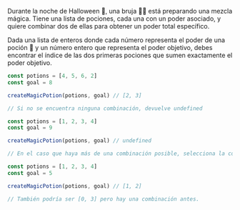 Durante la noche de Halloween 🎃, una bruja 🧙‍♀️ está preparando una mezcla mágica. Tiene una lista de pociones, cada una con un poder asociado, y quiere combinar dos de ellas para obtener un poder total específico.

Dada una lista de enteros donde cada número representa el poder de una poción 🧪 y un número entero que representa el poder objetivo, debes encontrar el índice de las dos primeras pociones que sumen exactamente el poder objetivo.

```js
const potions = [4, 5, 6, 2]
const goal = 8

createMagicPotion(potions, goal) // [2, 3]
```


```js
// Si no se encuentra ninguna combinación, devuelve undefined

const potions = [1, 2, 3, 4]
const goal = 9

createMagicPotion(potions, goal) // undefined
```

```js
// En el caso que haya más de una combinación posible, selecciona la combinación cuya segunda poción aparezca primero en la lista.

const potions = [1, 2, 3, 4]
const goal = 5

createMagicPotion(potions, goal) // [1, 2]

// También podría ser [0, 3] pero hay una combinación antes.
```